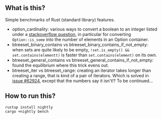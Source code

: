 ## What is this?

Simple benchmarks of Rust (standard library) features.

* option_cardinality: various ways to convert a boolean to an integer listed under a [stackoverflow question](https://stackoverflow.com/questions/55461617/how-do-i-convert-a-boolean-to-an-integer-in-rust/55461689?noredirect=1#comment108486795_55461689), in particular for converting `Option::is_some` into the number of elements in an Option container.
* btreeset_binary_contains vs btreeset_binary_contains_if_not_empty: when sets are quite likely to be empty, `!set.is_empty() && set.contains(elementt)` is faster than `set.contains(element)` on its own.
* btreeset_general_contains vs btreeset_general_contains_if_not_empty: found the equilibrium where this trick evens out.
* btreeset_iter vs btreeset_range: creating an iterator takes longer than creating a range, that is kind of a pair of iterators. Which is solved in [issue #62924](https://github.com/rust-lang/rust/issues/62924), except that the numbers say it isn't!? To be continued...

## How to run this?

    rustup install nightly
    cargo +nightly bench
